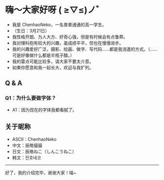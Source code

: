 # 嗨～大家好呀 ( ≥▽≤)ノ゛

* 我是 ChenhaoNeko，一名普普通通的高一学生。
* （生日：3月21日）
* 我性格开朗、为人大方、好奇心强，但是有时候会有点鲁莽。
* 我对理科抱有较大的兴趣，虽成绩平平，但也在慢慢进步。
* 我的兴趣爱好广泛，摄影、绘画、做字、写代码……都是我消遣的方式。（……可是好像做什么都是半瓶子醋。）
* 我的雷点可能比较多，请大家不要太介意。
* 如果你愿意和我一起长大，欢迎与我扩列。

## Q & A

### Q1：为什么要做字体？

* A1：因为现在的字体我都看腻了。

## 关于昵称

* ASCII：ChenhaoNeko
* 中文：辰皓猫猫
* 日文：辰皓ねこ（しんこうねこ）
* 韩文：진호네코

---

好了，我的介绍完毕，谢谢大家！喵~
